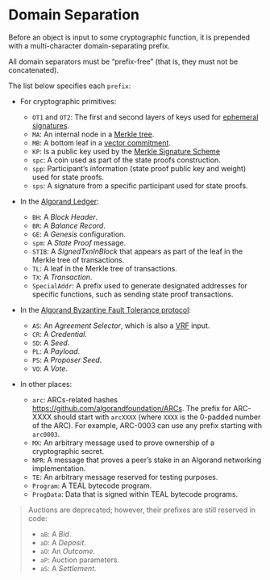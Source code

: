 # Domain Separation

Before an object is input to some cryptographic function, it is prepended with a
multi-character domain-separating prefix.

All domain separators must be “prefix-free” (that is, they must not be concatenated).

The list below specifies each `prefix`:

- For cryptographic primitives:
  - `OT1` and `OT2`: The first and second layers of keys used for [ephemeral signatures](#ephemeral-key-signature).
  - `MA`: An internal node in a [Merkle tree](#merkle-tree).
  - `MB`: A bottom leaf in a [vector commitment](#vector-commitment).
  - `KP`: Is a public key used by the [Merkle Signature Scheme](merklesignaturescheme)
  - `spc`: A coin used as part of the state proofs construction.
  - `spp`: Participant’s information (state proof public key and weight) used for state proofs.
  - `sps`: A signature from a specific participant used for state proofs.

- In the [Algorand Ledger](ledger-spec):
  - `BH`: A _Block Header_.
  - `BR`: A _Balance Record_.
  - `GE`: A _Genesis_ configuration.
  - `spm`: A _State Proof_ message.
  - `STIB`: A _SignedTxnInBlock_ that appears as part of the leaf in the Merkle
  tree of transactions.
  - `TL`: A leaf in the Merkle tree of transactions.
  - `TX`: A _Transaction_.
  - `SpecialAddr`: A prefix used to generate designated addresses for specific functions,
  such as sending state proof transactions.

- In the [Algorand Byzantine Fault Tolerance protocol](abft-spec):
  - `AS`: An _Agreement Selector_, which is also a [VRF](VRF) input.
  - `CR`: A _Credential_.
  - `SD`: A _Seed_.
  - `PL`: A _Payload_.
  - `PS`: A _Proposer Seed_.
  - `VO`: A _Vote_.

- In other places:
  - `arc`: ARCs-related hashes <https://github.com/algorandfoundation/ARCs>. The
  prefix for ARC-XXXX should start with `arcXXXX` (where `XXXX` is the 0-padded
  number of the ARC). For example, ARC-0003 can use any prefix starting with `arc0003`.
  - `MX`: An arbitrary message used to prove ownership of a cryptographic secret.
  - `NPR`: A message that proves a peer’s stake in an Algorand networking implementation.
  - `TE`: An arbitrary message reserved for testing purposes.
  - `Program`: A TEAL bytecode program.
  - `ProgData`: Data that is signed within TEAL bytecode programs.

> Auctions are deprecated; however, their prefixes are still reserved in code:
> - `aB`: A _Bid_.
> - `aD`: A _Deposit_.
> - `aO`: An _Outcome_.
> - `aP`: Auction parameters.
> - `aS`: A _Settlement_.